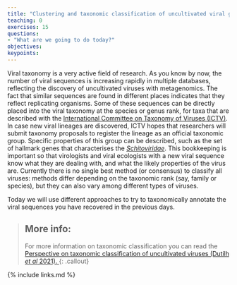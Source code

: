 ```yaml
---
title: "Clustering and taxonomic classification of uncultivated viral genomes"
teaching: 0
exercises: 15
questions:
- "What are we going to do today?"
objectives:
keypoints:
---
```

Viral taxonomy is a very active field of research. As you know by now, the number of viral sequences is increasing rapidly in multiple databases, reflecting the discovery of uncultivated viruses with metagenomics. The fact that similar sequences are found in different places indicates that they reflect replicating organisms. Some of these sequences can be directly placed into the viral taxonomy at the species or genus rank, for taxa that are described with the [International Committee on Taxonomy of Viruses (ICTV)](https://talk.ictvonline.org/). In case new viral lineages are discovered, ICTV hopes that researchers will submit taxonomy proposals to register the lineage as an official taxonomic group. Specific properties of this group can be described, such as the set of hallmark genes that characterises the [*Schitoviridae*](https://pubmed.ncbi.nlm.nih.gov/33008130/). This bookkeeping is important so that virologists and viral ecologists with a new viral sequence know what they are dealing with, and what the likely properties of the virus are. Currently there is no single best method (or consensus) to classify all viruses: methods differ depending on the taxonomic rank (say, family or species), but they can also vary among different types of viruses.

Today we will use different approaches to try to taxonomically annotate the viral sequences you have recovered in the previous days.

> ## More info:
>For more information on taxonomic classification you can read the [Perspective on taxonomic classification of uncultivated viruses (Dutilh *et al* 2021). ](https://www.sciencedirect.com/science/article/pii/S1879625721001334)
{: .callout}


{% include links.md %}
